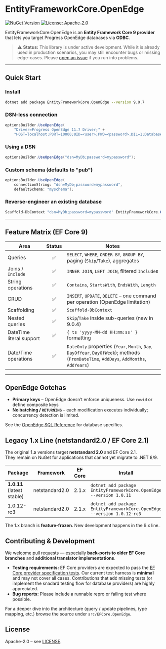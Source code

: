 # EntityFrameworkCore.OpenEdge
[![NuGet Version](https://img.shields.io/nuget/v/EntityFrameworkCore.OpenEdge)](https://www.nuget.org/packages/EntityFrameworkCore.OpenEdge)
[![License: Apache-2.0](https://img.shields.io/badge/license-Apache%202.0-blue.svg)](LICENSE)

EntityFrameworkCore.OpenEdge is an **Entity Framework Core 9 provider** that lets you target Progress OpenEdge databases via **ODBC**.

> ⚠️ **Status:** This library is under active development. While it is already used in production scenarios, you may still encounter bugs or missing edge-cases. Please [open an issue](https://github.com/alexwiese/EntityFrameworkCore.OpenEdge/issues) if you run into problems.

---

## Quick Start

### Install
```bash
dotnet add package EntityFrameworkCore.OpenEdge --version 9.0.7
```

### DSN-less connection
```csharp
optionsBuilder.UseOpenEdge(
    "Driver=Progress OpenEdge 11.7 Driver;" +
    "HOST=localhost;PORT=10000;UID=<user>;PWD=<password>;DIL=1;Database=<db>");
```

### Using a DSN
```csharp
optionsBuilder.UseOpenEdge("dsn=MyDb;password=mypassword");
```

### Custom schema (defaults to "pub")
```csharp
optionsBuilder.UseOpenEdge(
    connectionString: "dsn=MyDb;password=mypassword",
    defaultSchema: "myschema");
```

### Reverse-engineer an existing database
```powershell
Scaffold-DbContext "dsn=MyDb;password=mypassword" EntityFrameworkCore.OpenEdge -OutputDir Models
```

---

## Feature Matrix (EF Core 9)

| Area                     | Status | Notes                                                                    |
|--------------------------|:------:|---------------------------------------------------------------------------|
| Queries                  | ✅     | `SELECT`, `WHERE`, `ORDER BY`, `GROUP BY`, paging (`Skip`/`Take`), aggregates |
| Joins / `Include`        | ✅     | `INNER JOIN`, `LEFT JOIN`, filtered `Include`s                            |
| String operations        | ✅     | `Contains`, `StartsWith`, `EndsWith`, `Length`                           |
| CRUD                     | ✅     | `INSERT`, `UPDATE`, `DELETE` – one command per operation (OpenEdge limitation) |
| Scaffolding              | ✅     | `Scaffold-DbContext`                                                     |
| Nested queries           | ✅     | `Skip`/`Take` inside sub-queries (new in 9.0.4)                           |
| DateTime literal support | ✅     | `{ ts 'yyyy-MM-dd HH:mm:ss' }` formatting                                |
| Date/Time operations     | ✅     | `DateOnly` properties (`Year`, `Month`, `Day`, `DayOfYear`, `DayOfWeek`); methods (`FromDateTime`, `AddDays`, `AddMonths`, `AddYears`) |

---

## OpenEdge Gotchas

* **Primary keys** – OpenEdge doesn’t enforce uniqueness. Use `rowid` or define composite keys
* **No batching / `RETURNING`** – each modification executes individually; concurrency detection is limited.

See the [OpenEdge SQL Reference](https://docs.progress.com/bundle/openedge-sql-reference/) for database specifics.

## Legacy 1.x Line (netstandard2.0 / EF Core 2.1)

The original **1.x** versions target **netstandard 2.0** and EF Core 2.1.  
They remain on NuGet for applications that cannot yet migrate to .NET 8/9.

| Package | Framework | EF Core | Install |
|---------|-----------|---------|---------|
| **1.0.11** (latest stable) | netstandard2.0 | 2.1.x | `dotnet add package EntityFrameworkCore.OpenEdge --version 1.0.11` |
| 1.0.12-rc3 | netstandard2.0 | 2.1.x | `dotnet add package EntityFrameworkCore.OpenEdge --version 1.0.12-rc3` |

The 1.x branch is **feature-frozen**. New development happens in the 9.x line.  

## Contributing & Development

We welcome pull requests — especially **back-ports to older EF Core branches** and **additional translator implementations**.

* **Testing requirements:** EF Core providers are expected to pass the [EF Core provider specification tests](https://learn.microsoft.com/ef/core/providers/writing-a-provider). Our current test harness is **minimal** and may not cover all cases. Contributions that add missing tests (or implement the snadard testing flow for database providers) are highly appreciated.
* **Bug reports:** Please include a runnable repro or failing test where possible.

For a deeper dive into the architecture (query / update pipelines, type mapping, etc.) browse the source under `src/EFCore.OpenEdge`.

## License

Apache-2.0 – see [LICENSE](LICENSE).
